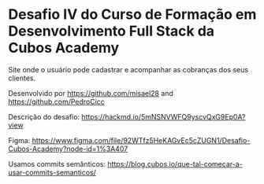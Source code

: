 # Desafio IV do Curso de Formação em Desenvolvimento Full Stack da Cubos Academy

Site onde o usuário pode cadastrar e acompanhar as cobranças dos seus clientes.

Desenvolvido por https://github.com/misael28 and https://github.com/PedroCicc

Descrição do desafio: https://hackmd.io/5mNSNVWFQ9yscvQxG9Ep0A?view

Figma: https://www.figma.com/file/92WTfz5HeKAGvEc5cZUGN1/Desafio-Cubos-Academy?node-id=1%3A407

Usamos commits semânticos: https://blog.cubos.io/que-tal-comecar-a-usar-commits-semanticos/
